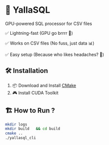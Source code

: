 # 🚀 YallaSQL  
GPU-powered SQL processor for CSV files 
 
✅ Lightning-fast (GPU go brrrr 💨)

✅ Works on CSV files (No fuss, just data 📊)

✅ Easy setup (Because who likes headaches? 🤯)

## 🛠️ Installation
1. 📦 Download and Install [CMake](https://cmake.org/download/)
2. 🎮 Install CUDA Toolkit

## 🏗️ How to Run ?
```bash
mkdir logs
mkdir build   && cd build  
cmake ..  
./yallasql_cli  
```